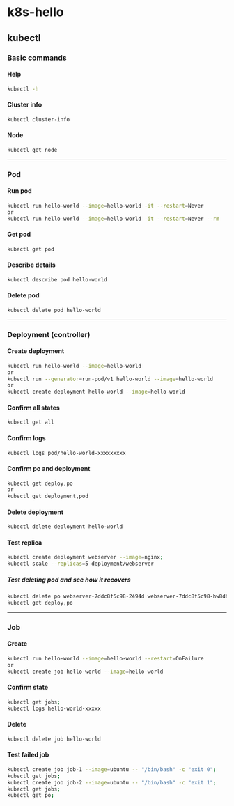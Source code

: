 # k8s-hello

## kubectl

### Basic commands

#### Help

```bash
kubectl -h
```

#### Cluster info

```bash
kubectl cluster-info
```

#### Node

```bash
kubectl get node
```

---

### Pod

#### Run pod

```bash
kubectl run hello-world --image=hello-world -it --restart=Never
or
kubectl run hello-world --image=hello-world -it --restart=Never --rm
```

#### Get pod

```bash
kubectl get pod
```

#### Describe details

```bash
kubectl describe pod hello-world
```

#### Delete pod

```bash
kubectl delete pod hello-world
```

---

### Deployment (controller)

#### Create deployment

```bash
kubectl run hello-world --image=hello-world
or
kubectl run --generator=run-pod/v1 hello-world --image=hello-world
or
kubectl create deployment hello-world --image=hello-world
```

#### Confirm all states

```bash
kubectl get all
```

#### Confirm logs

```bash
kubectl logs pod/hello-world-xxxxxxxxx
```

#### Confirm po and deployment

```bash
kubectl get deploy,po
or
kubectl get deployment,pod
```

#### Delete deployment

```bash
kubectl delete deployment hello-world
```

#### Test replica

```bash
kubectl create deployment webserver --image=nginx;
kubectl scale --replicas=5 deployment/webserver
```

##### Test deleting pod and see how it recovers

```bash
kubectl delete po webserver-7ddc8f5c98-2494d webserver-7ddc8f5c98-hw8dh;
kubectl get deploy,po
```

---

### Job

#### Create 

```bash
kubectl run hello-world --image=hello-world --restart=OnFailure
or
kubectl create job hello-world --image=hello-world
```

#### Confirm state

```bash
kubectl get jobs;
kubectl logs hello-world-xxxxx
```

#### Delete

```bash
kubectl delete job hello-world
```

#### Test failed job

```bash
kubectl create job job-1 --image=ubuntu -- "/bin/bash" -c "exit 0";
kubectl get jobs;
kubectl create job job-2 --image=ubuntu -- "/bin/bash" -c "exit 1";
kubectl get jobs;
kubectl get po;
```
